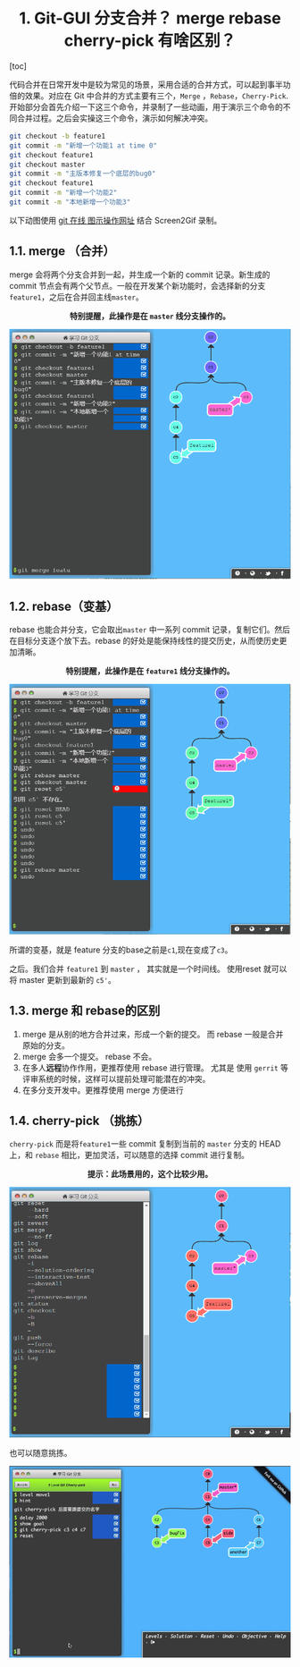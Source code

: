 <div align=center>

# 1. Git-GUI 分支合并？ merge rebase cherry-pick 有啥区别？
</div>

[toc]

代码合并在日常开发中是较为常见的场景，采用合适的合并方式，可以起到事半功倍的效果。对应在 Git 中合并的方式主要有三个，`Merge` ，`Rebase`，`Cherry-Pick`. 开始部分会首先介绍一下这三个命令，并录制了一些动画，用于演示三个命令的不同合并过程。之后会实操这三个命令，演示如何解决冲突。

```bash
git checkout -b feature1
git commit -m "新增一个功能1 at time 0"
git checkout feature1
git checkout master
git commit -m "主版本修复一个底层的bug0"
git checkout feature1
git commit -m "新增一个功能2"
git commit -m "本地新增一个功能3"
```
以下动图使用 [git 在线 图示操作网址](https://learngitbranching.js.org/?locale=zh_CN) 结合 Screen2Gif 录制。

## 1.1. merge （合并）
merge 会将两个分支合并到一起，并生成一个新的 commit 记录。新生成的 commit 节点会有两个父节点。一般在开发某个新功能时，会选择新的分支`feature1`，之后在合并回主线`master`。

<div align=center>

**特别提醒，此操作是在 `master` 线分支操作的。**
</div>

![merge](image/git-merge-graph.gif)

## 1.2. rebase（变基）
rebase 也能合并分支，它会取出`master` 中一系列 commit 记录，复制它们。然后在目标分支逐个放下去。rebase 的好处是能保持线性的提交历史，从而使历史更加清晰。

<div align=center>

**特别提醒，此操作是在 `feature1` 线分支操作的。**
</div>

![rebase](image/git-rebase-graph.gif)

所谓的变基，就是 feature 分支的base之前是`c1`,现在变成了`c3`。

之后。我们合并 `feature1` 到 `master` ， 其实就是一个时间线。 使用reset 就可以将 master 更新到最新的 `c5'`。


## 1.3. merge 和 rebase的区别

1. merge 是从别的地方合并过来，形成一个新的提交。 而 rebase 一般是合并原始的分支。
2. merge 会多一个提交。 rebase 不会。
3. 在多人**远程**协作作用，更推荐使用 rebase 进行管理。 尤其是 使用 `gerrit` 等评审系统的时候，这样可以提前处理可能潜在的冲突。
4. 在多分支开发中。更推荐使用 merge 方便进行

## 1.4. cherry-pick （挑拣）

`cherry-pick` 而是将`feature1`一些 commit 复制到当前的 `master` 分支的 HEAD 上，和 `rebase` 相比，更加灵活，可以随意的选择 commit 进行复制。

<div align=center>

**提示：此场景用的，这个比较少用。**
</div>

![cherry-pick](image/git-cherry-pick-graph.gif)

也可以随意挑拣。

![cherry-pick](image/git-cherry-pick-graph-2.gif)

